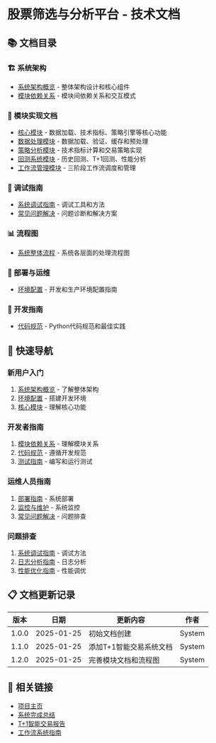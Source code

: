 # 股票筛选与分析平台 - 技术文档

## 📚 文档目录

### 🏗️ 系统架构
- [系统架构概览](architecture/system_architecture.md) - 整体架构设计和核心组件
- [模块依赖关系](architecture/module_dependencies.md) - 模块间依赖关系和交互模式

### 📖 模块实现文档
- [核心模块](modules/core_modules.md) - 数据加载、技术指标、策略引擎等核心功能
- [数据处理模块](modules/data_processing.md) - 数据加载、验证、缓存和预处理
- [策略分析模块](modules/strategy_analysis.md) - 技术指标计算和交易策略实现
- [回测系统模块](modules/backtesting_system.md) - 历史回测、T+1回测、性能分析
- [工作流管理模块](modules/workflow_management.md) - 三阶段工作流调度和管理

### 🔧 调试指南
- [系统调试指南](debugging/system_debugging.md) - 调试工具和方法
- [常见问题解决](debugging/troubleshooting.md) - 问题诊断和解决方案

### 📊 流程图
- [系统整体流程](flowcharts/system_flow.md) - 系统各层面的处理流程图

### 🚀 部署与运维
- [环境配置](deployment/environment_setup.md) - 开发和生产环境配置指南

### 📝 开发指南
- [代码规范](development/coding_standards.md) - Python代码规范和最佳实践

## 🎯 快速导航

### 新用户入门
1. [系统架构概览](architecture/system_architecture.md) - 了解整体架构
2. [环境配置](deployment/environment_setup.md) - 搭建开发环境
3. [核心模块](modules/core_modules.md) - 理解核心功能

### 开发者指南
1. [模块依赖关系](architecture/module_dependencies.md) - 理解模块关系
2. [代码规范](development/coding_standards.md) - 遵循开发规范
3. [测试指南](development/testing_guide.md) - 编写和运行测试

### 运维人员指南
1. [部署指南](deployment/deployment_guide.md) - 系统部署
2. [监控与维护](deployment/monitoring.md) - 系统监控
3. [常见问题解决](debugging/troubleshooting.md) - 问题排查

### 问题排查
1. [系统调试指南](debugging/system_debugging.md) - 调试方法
2. [日志分析指南](debugging/log_analysis.md) - 日志分析
3. [性能优化指南](debugging/performance_optimization.md) - 性能调优

## 📋 文档更新记录

| 版本 | 日期 | 更新内容 | 作者 |
|------|------|----------|------|
| 1.0.0 | 2025-01-25 | 初始文档创建 | System |
| 1.1.0 | 2025-01-25 | 添加T+1智能交易系统文档 | System |
| 1.2.0 | 2025-01-25 | 完善模块文档和流程图 | System |

## 🔗 相关链接

- [项目主页](../README.md)
- [系统完成总结](../SYSTEM_COMPLETION_SUMMARY.md)
- [T+1智能交易报告](../T1_INTELLIGENT_TRADING_REPORT.md)
- [工作流系统指南](../WORKFLOW_SYSTEM_GUIDE.md)